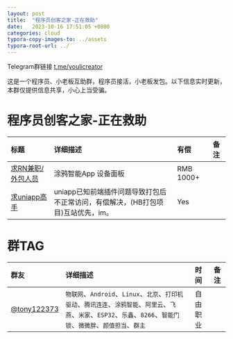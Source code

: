 ```yaml
---
layout: post
title:  "程序员创客之家-正在救助"
date:   2023-10-16 17:51:05 +0800
categories: cloud
typora-copy-images-to: ../assets
typora-root-url: ../
---
```


Telegram群链接 [t.me/youlicreator][2]

这是一个程序员、小老板互助群，程序员接活，小老板发包。以下信息实时更新，本群仅提供信息共享，小心上当受骗。

# 程序员创客之家-正在救助

| 标题 | 详细描述 | 有偿 | 备注 |
| :---- | :---- | :---- | :---- |
| [求RN兼职/外包人员][1001] | 涂鸦智能App 设备面板 | RMB 1000+ |  |
| [求uniapp高手][1002] | uniapp已知前端插件问题导致打包后不正常访问，有偿解决，(HB打包项目)互站优先，im。 | Yes |  |

# 群TAG

| 群友 | 详细描述 | 时间 | 备注 |
| :---- | :---- | :---- | :---- |
| [@tony122373][1] |`物联网`、`Android`、`Linux`、`北京`、`打印机驱动`、`腾讯连连`、`涂鸦智能`、`阿里云`、`飞燕`、`米家`、`ESP32`、`乐鑫`、`8266`、`智能门锁`、`微微胖`、`颜值担当`、`群主`| 自由职业 |  |


[1]: https://t.me/tony122373
[2]: t.me/youlicreator
[1001]: https://t.me/youlicreator/4188
[1002]: https://t.me/youlicreator/4185

